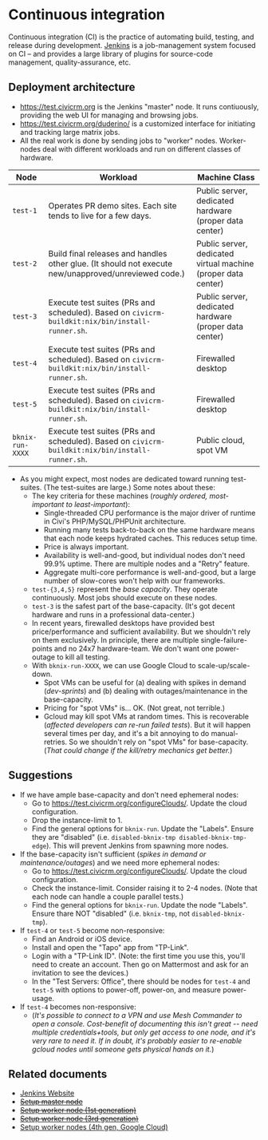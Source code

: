 # Continuous integration

Continuous integration (CI) is the practice of automating build, testing, and release during development.  [Jenkins](https://jenkins-ci.org/) is a
job-management system focused on CI – and provides a large library of plugins for source-code management, quality-assurance, etc.

## Deployment architecture

* https://test.civicrm.org is the Jenkins "master" node.  It runs contiuously, providing the web UI for managing and browsing jobs.
* https://test.civicrm.org/duderino/ is a customized interface for initiating and tracking large matrix jobs.
* All the real work is done by sending jobs to "worker" nodes. Worker-nodes deal with different workloads and run on different classes of hardware.

| Node  | Workload | Machine Class |
| -- | -- | -- |
| `test-1` | Operates PR demo sites. Each site tends to live for a few days. | Public server, dedicated hardware (proper data center) |
| `test-2` | Build final releases and handles other glue. (It should not execute new/unapproved/unreviewed code.) | Public server, dedicated virtual machine (proper data center) |
| `test-3` | Execute test suites (PRs and scheduled). Based on `civicrm-buildkit:nix/bin/install-runner.sh`. | Public server, dedicated hardware (proper data center) |
| `test-4` | Execute test suites (PRs and scheduled). Based on `civicrm-buildkit:nix/bin/install-runner.sh`. | Firewalled desktop |
| `test-5` | Execute test suites (PRs and scheduled). Based on `civicrm-buildkit:nix/bin/install-runner.sh`. | Firewalled desktop |
| `bknix-run-XXXX` | Execute test suites (PRs and scheduled). Based on `civicrm-buildkit:nix/bin/install-runner.sh`. | Public cloud, spot VM |

* As you might expect, most nodes are dedicated toward running test-suites. (The test-suites are large.) Some notes about these:
    * The key criteria for these machines (*roughly ordered, most-important to least-important*):
         * Single-threaded CPU performance is the major driver of runtime in Civi's PHP/MySQL/PHPUnit architecture.
         * Running many tests back-to-back on the same hardware means that each node keeps hydrated caches. This reduces setup time.
         * Price is always important.
         * Availability is well-and-good, but individual nodes don't need 99.9% uptime. There are multiple nodes and a "Retry" feature.
         * Aggregate multi-core performance is well-and-good, but a large number of slow-cores won't help with our frameworks.
    * `test-{3,4,5}` represent the *base capacity*. They operate continuously. Most jobs should execute on these nodes.
    * `test-3` is the safest part of the base-capacity. (It's got decent hardware and runs in a professional data-center.)
    * In recent years, firewalled desktops have provided best price/performance and sufficient availability. But we shouldn't rely on them exclusively. In principle, there are multiple single-failure-points and no 24x7 hardware-team. We don't want one power-outage to kill all testing.
    * With `bknix-run-XXXX`, we can use Google Cloud to scale-up/scale-down.
        * Spot VMs can be useful for (a) dealing with spikes in demand (*dev-sprints*) and (b) dealing with outages/maintenance in the base-capacity.
        * Pricing for "spot VMs" is... OK. (Not great, not terrible.)
        * Gcloud may kill spot VMs at random times. This is recoverable (*affected developers can re-run failed tests*). But it will happen several times per day, and it's a bit annoying to do manual-retries. So we shouldn't rely on "spot VMs" for base-capacity. (*That could change if the kill/retry mechanics get better.*)

## Suggestions

* If we have ample base-capacity and don't need ephemeral nodes:
    * Go to https://test.civicrm.org/configureClouds/. Update the cloud configuration.
    * Drop the instance-limit to 1.
    * Find the general options for `bknix-run`. Update the "Labels". Ensure they are "disabled" (i.e. `disabled-bknix-tmp disabled-bknix-tmp-edge`). This will prevent Jenkins from spawning more nodes.
* If the base-capacity isn't sufficient (*spikes in demand or maintenance/outages*) and we need more ephemeral nodes:
    * Go to https://test.civicrm.org/configureClouds/. Update the cloud configuration.
    * Check the instance-limit. Consider raising it to 2-4 nodes. (Note that each node can handle a couple parallel tests.)
    * Find the general options for `bknix-run`. Update the node "Labels". Ensure thare NOT "disabled" (i.e. `bknix-tmp`, not `disabled-bknix-tmp`).
* If `test-4` or `test-5` become non-responsive:
    * Find an Android or iOS device.
    * Install and open the "Tapo" app from "TP-Link".
    * Login with a "TP-Link ID". (Note: the first time you use this, you'll need to create an account. Then go on Mattermost and ask for an invitation to see the devices.)
    * In the "Test Servers: Office", there should be nodes for `test-4` and `test-5` with options to power-off, power-on, and measure power-usage.
* If `test-4` becomes non-responsive:
    * (*It's possible to connect to a VPN and use Mesh Commander to open a console. Cost-benefit of documenting this isn't great -- need multiple credentials+tools, but only get access to one node, and it's very rare to need it. If in doubt, it's probably easier to re-enable gcloud nodes until someone gets physical hands on it.*)

## Related documents

* [Jenkins Website](http://jenkins-ci.org/)
* ~~[Setup master node](continuous-integration/master.md)~~
* ~~[Setup worker node (1st generation)](continuous-integration/worker-gen-1.md)~~
* ~~[Setup worker node (3rd generation)](continuous-integration/worker-gen-3.md)~~
* [Setup worker nodes (4th gen, Google Cloud)](continuous-integration/worker-gen-4r-gcloud.md)

